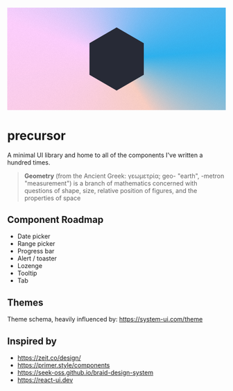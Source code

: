 <p align="center">
  <img src="assets/logo-large-alt.png" alt="precursor Logo" />
</p>

# precursor

A minimal UI library and home to all of the components I've written a hundred times.

> **Geometry** (from the Ancient Greek: γεωμετρία; geo- "earth", -metron "measurement") is a branch of mathematics concerned with questions of shape, size, relative position of figures, and the properties of space

## Component Roadmap

-   Date picker
-   Range picker
-   Progress bar
-   Alert / toaster
-   Lozenge
-   Tooltip
-   Tab

## Themes

Theme schema, heavily influenced by: https://system-ui.com/theme

## Inspired by

-   https://zeit.co/design/
-   https://primer.style/components
-   https://seek-oss.github.io/braid-design-system
-   https://react-ui.dev

